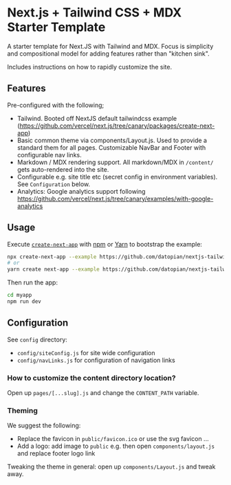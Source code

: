 # Next.js + Tailwind CSS + MDX Starter Template

A starter template for Next.JS with Tailwind and MDX. Focus is simplicity and compositional model for adding features rather than "kitchen sink".

Includes instructions on how to rapidly customize the site.

## Features

Pre-configured with the following;

* Tailwind. Booted off NextJS default tailwindcss example (https://github.com/vercel/next.js/tree/canary/packages/create-next-app)
* Basic common theme via components/Layout.js. Used to provide a standard them for all pages. Customizable NavBar and Footer with configurable nav links.
* Markdown / MDX rendering support. All markdown/MDX in `/content/` gets auto-rendered into the site.
* Configurable e.g. site title etc (secret config in environment variables). See `Configuration` below.
* Analytics: Google analytics support following https://github.com/vercel/next.js/tree/canary/examples/with-google-analytics

## Usage

Execute [`create-next-app`](https://github.com/vercel/next.js/tree/canary/packages/create-next-app) with [npm](https://docs.npmjs.com/cli/init) or [Yarn](https://yarnpkg.com/lang/en/docs/cli/create/) to bootstrap the example:

```bash
npx create-next-app --example https://github.com/datopian/nextjs-tailwind-mdx myapp
# or
yarn create next-app --example https://github.com/datopian/nextjs-tailwind-mdx myapp
```

Then run the app:

```bash
cd myapp
npm run dev
```

## Configuration

See `config` directory:

* `config/siteConfig.js` for site wide configuration
* `config/navLinks.js` for configuration of navigation links

### How to customize the content directory location?

Open up `pages/[...slug].js` and change the `CONTENT_PATH` variable.

### Theming

We suggest the following:

* Replace the favicon in `public/favicon.ico` or use the svg favicon ...
* Add a logo: add image to `public` e.g. then open `components/layout.js` and replace footer logo link

Tweaking the theme in general: open up `components/Layout.js` and tweak away.

